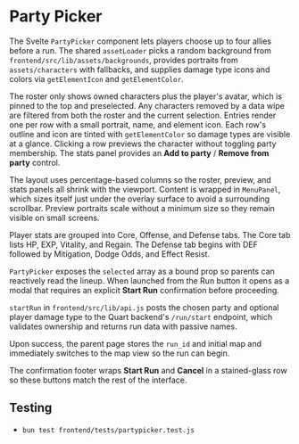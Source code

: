 # Party Picker

The Svelte `PartyPicker` component lets players choose up to four allies before a run. The shared `assetLoader` picks a random background from `frontend/src/lib/assets/backgrounds`, provides portraits from `assets/characters` with fallbacks, and supplies damage type icons and colors via `getElementIcon` and `getElementColor`.

The roster only shows owned characters plus the player's avatar, which is pinned to the top and preselected. Any characters removed by a data wipe are filtered from both the roster and the current selection. Entries render one per row with a small portrait, name, and element icon. Each row's outline and icon are tinted with `getElementColor` so damage types are visible at a glance. Clicking a row previews the character without toggling party membership. The stats panel provides an **Add to party** / **Remove from party** control.

The layout uses percentage-based columns so the roster, preview, and stats
panels all shrink with the viewport. Content is wrapped in `MenuPanel`,
which sizes itself just under the overlay surface to avoid a surrounding
scrollbar. Preview portraits scale without a minimum size so they remain
visible on small screens.

Player stats are grouped into Core, Offense, and Defense tabs. The Core tab
lists HP, EXP, Vitality, and Regain. The Defense tab begins with DEF
followed by Mitigation, Dodge Odds, and Effect Resist.

`PartyPicker` exposes the `selected` array as a bound prop so parents can reactively read the lineup. When launched from the Run button it opens as a modal that requires an explicit **Start Run** confirmation before proceeding.

`startRun` in `frontend/src/lib/api.js` posts the chosen party and optional player damage type to the Quart backend's `/run/start` endpoint, which validates ownership and returns run data with passive names.

Upon success, the parent page stores the `run_id` and initial map and immediately
switches to the map view so the run can begin.

The confirmation footer wraps **Start Run** and **Cancel** in a stained-glass row so these buttons match the rest of the interface.

## Testing
- `bun test frontend/tests/partypicker.test.js`
